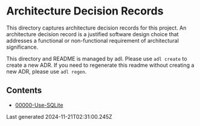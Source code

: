 # Architecture Decision Records
    
This directory captures architecture decision records for this project.
An architecture decision record is a justified software design choice 
that addresses a functional or non-functional requirement of architectural significance.

This directory and README is managed by adl. Please use `adl create` to create a new ADR.
If you need to regenerate this readme without creating a new ADR, please use `adl regen`.

## Contents 

- [00000-Use-SQLite](./00000-Use-SQLite.md)

Last generated 2024-11-21T02:31:00.245Z
